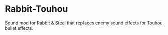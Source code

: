 # Rabbit-Touhou
Sound mod for [Rabbit &amp; Steel](https://store.steampowered.com/app/2132850/Rabbit_and_Steel/) that replaces enemy sound effects for [Touhou](https://en.touhouwiki.net/wiki/Imperishable_Night) bullet effects.
